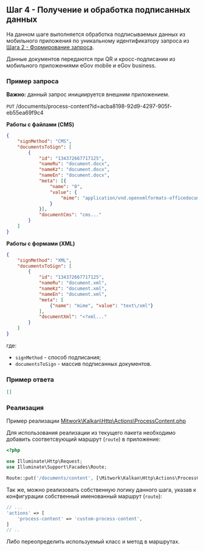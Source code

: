 ## Шаг 4 - Получение и обработка подписанных данных

На данном шаге выполняется обработка подписываемых данных из мобильного приложения по уникальному идентификатору запроса из [Шага 2 - Формирование запроса](STEP_20_STORE_REQUEST.md).

Данные документов передаются при QR и кросс-подписании из мобильного приложениями eGov mobile и eGov business.

### Пример запроса

**Важно:** данный запрос инициируется внешним приложением.

`PUT` /documents/process-content?id=acba8198-92d9-4297-905f-eb55ea69f9c4

**Работы с файлами (CMS)**

```json
{
    "signMethod": "CMS",
    "documentsToSign": [
        {
            "id": "134372667717125",
            "nameRu": "document.docx",
            "nameKz": "document.docx",
            "nameEn": "document.docx",
            "meta": [{
                "name": "0",
                "value": {
                    "mime": "application/vnd.openxmlformats-officedocument.wordprocessingml.document"
                }
            }],
            "documentCms": "cms..."
        }
    ]
}
```

**Работы с формами (XML)**

```json
{
    "signMethod": "XML",
    "documentsToSign": [
        {
            "id": "134372667717125",
            "nameRu": "document.xml",
            "nameKz": "document.xml",
            "nameEn": "document.xml",
            "meta": [
                {"name": "mime", "value": "text\/xml"}
            ],
            "documentXml": "<?xml..."
        }
    ]
}
```

где:

- `signMethod` - способ подписания;
- `documentsToSign` - массив подписанных документов.

### Пример ответа

```json
[]
```

### Реализация

Пример реализации [Mitwork\Kalkan\Http\Actions\ProcessContent.php](../src/Http/Actions/ProcessContent.php)

Для использования реализации из текущего пакета необходимо добавить соответсвующий маршрут (`route`) в приложение:

```php
<?php

use Illuminate\Http\Request;
use Illuminate\Support\Facades\Route;

Route::put('/documents/content', [\Mitwork\Kalkan\Http\Actions\ProcessContent::class, 'process'])->name(config('kalkan.actions.process-content'));
```

Так же, можно реализовать собственную логику данного шага, указав к конфигурации собственный именованный маршрут (`route`):

```php
// ...
'actions' => [
    'process-content' => 'custom-process-content',
]
// ..
```

Либо переопределить используемый класс и метод в маршрутах.
